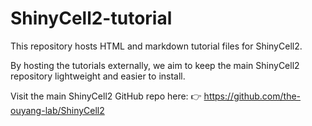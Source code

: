 # ShinyCell2-tutorial
This repository hosts HTML and markdown tutorial files for ShinyCell2.

By hosting the tutorials externally, we aim to keep the main ShinyCell2 repository lightweight and easier to install.

Visit the main ShinyCell2 GitHub repo here:
👉 https://github.com/the-ouyang-lab/ShinyCell2

